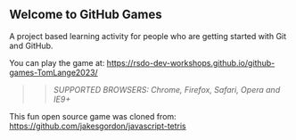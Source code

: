 ## Welcome to GitHub Games

A project based learning activity for people who are getting started with Git and GitHub.

You can play the game at: https://rsdo-dev-workshops.github.io/github-games-TomLange2023/

>> _*SUPPORTED BROWSERS*: Chrome, Firefox, Safari, Opera and IE9+_

This fun open source game was cloned from: https://github.com/jakesgordon/javascript-tetris

